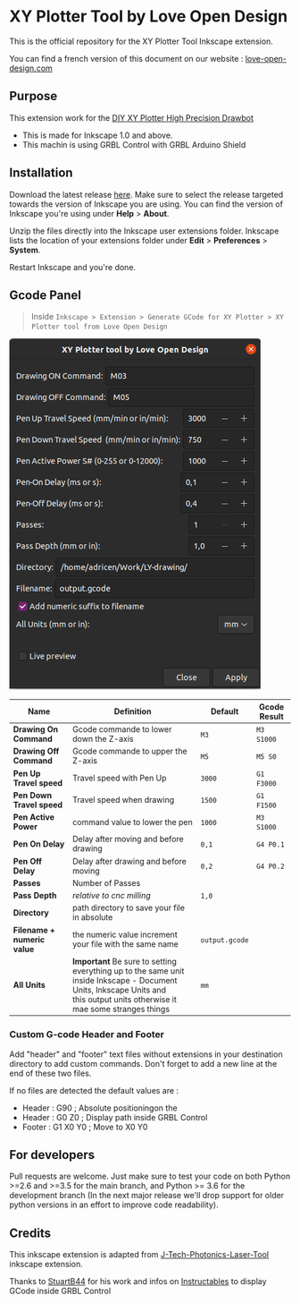 # XY Plotter Tool by Love Open Design

This is the official repository for the XY Plotter Tool Inkscape extension.

You can find a french version of this document on our website : [love-open-design.com](https://love-open-design.com/laboratoire/xy-plotter-tool-par-love-open-design/)

## Purpose

This extension work for the [DIY XY Plotter High Precision Drawbot](https://www.aliexpress.com/item/32917861259.html?spm=a2g0s.9042311.0.0.3d9f6c37xpT5iS)

* This is made for Inkscape 1.0 and above.
* This machin is using GRBL Control with GRBL Arduino Shield

## Installation

Download the latest release [here](https://github.com/love-open-design/XY-Plotter-Tool-by-LOD/release). Make sure to select the release targeted towards the version of Inkscape you are using. You can find the version of Inkscape you're using under **Help** > **About**.

Unzip the files directly into the Inkscape user extensions folder. Inkscape lists the location of your extensions folder under **Edit** > **Preferences** > **System**.

Restart Inkscape and you're done.

## Gcode Panel

> Inside `Inkscape > Extension > Generate GCode for XY Plotter > XY Plotter tool from Love Open Design`

![XY Plotter tool panel](img/GcodePanelByLOD.jpeg)

| Name | Definition | Default | Gcode Result |
|---|---| --- | --- |
| **Drawing On Command** | Gcode commande to lower down the Z-axis | `M3` | `M3 S1000` |
| **Drawing Off Command** | Gcode commande to upper the Z-axis | `M5` | `M5 S0` |
| **Pen Up Travel speed** | Travel speed with Pen Up | `3000` | `G1 F3000` |
| **Pen Down Travel speed** | Travel speed when drawing | `1500` | `G1 F1500` |
| **Pen Active Power** | command value to lower the pen | `1000` | `M3 S1000` |
| **Pen On Delay** | Delay after moving and before drawing | `0,1` | `G4 P0.1` |
| **Pen Off Delay** | Delay after drawing and before moving | `0,2` | `G4 P0.2` |
| **Passes** | Number of Passes | | |
| **Pass Depth** | *relative to cnc milling* | `1,0` | |
| **Directory** | path directory to save your file in absolute | | |
| **Filename + numeric value** | the numeric value increment your file with the same name | `output.gcode` | |
| **All Units** | **Important** Be sure to setting everything up to the same unit inside Inkscape - Document Units, Inkscape Units and </br>this output units otherwise it mae some stranges things | `mm` | |

### Custom G-code Header and Footer

Add "header" and "footer" text files without extensions in your destination directory to add custom commands. Don't forget to add a new line at the end of these two files.

If no files are detected the default values are :
- Header : G90 ; Absolute positioningon the
- Header : G0 Z0 ; Display path inside GRBL Control
- Footer : G1 X0 Y0 ; Move to X0 Y0

## For developers

Pull requests are welcome. Just make sure to test your code on both Python >=2.6 and >=3.5 for the main branch, and Python >= 3.6 for the development branch (In the next major release we'll drop support for older python versions in an effort to improve code readability).

## Credits

This inkscape extension is adapted from [J-Tech-Photonics-Laser-Tool](https://github.com/JTechPhotonics/J-Tech-Photonics-Laser-Tool) inkscape extension.

Thanks to [StuartB44](https://www.instructables.com/member/StuartB44/) for his work and infos on [Instructables](https://www.instructables.com/Fix-for-Image-Not-Showing-in-GRBLControl/) to display GCode inside GRBL Control
